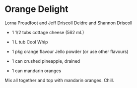 # Orange Delight

Lorna Proudfoot and Jeff Driscoll
Deidre and Shannon Driscoll

- 1 1/2 tubs cottage cheese (562 mL)
- 1 L tub Cool Whip
- 1 pkg orange flavour Jello powder (or use other flavours)

- 1 can crushed pineapple, drained
- 1 can mandarin oranges

Mix all together and top with mandarin oranges. Chill.